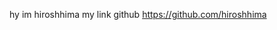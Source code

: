 hy im hiroshhima
my link github https://github.com/hiroshhima


<!---
hiroshhima/hiroshhima is a ✨ special ✨ repository because its `README.md` (this file) appears on your GitHub profile.
You can click the Preview link to take a look at your changes.
--->
